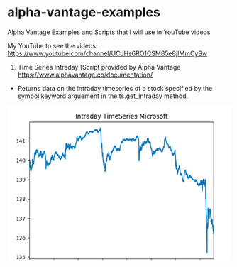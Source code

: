 # alpha-vantage-examples
Alpha Vantage Examples and Scripts that I will use in YouTube videos

My YouTube to see the videos:
https://www.youtube.com/channel/UCJHs6RO1CSM85e8jIMmCySw


1. Time Series Intraday (Script provided by Alpha Vantage https://www.alphavantage.co/documentation/

* Returns data on the intraday timeseries of a stock specified by the symbol keyword arguement in the ts.get_intraday method.

![Time Series png found in Example-Images](Example-Images/Timeseries-Example.png)
